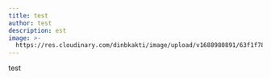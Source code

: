 ```yaml
---
title: test
author: test
description: est
image: >-
  https://res.cloudinary.com/dinbkakti/image/upload/v1688980891/63f1f78f729bd_nrz430.jpg
---
```


test
